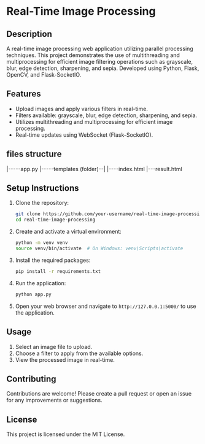 # Real-Time Image Processing

## Description
A real-time image processing web application utilizing parallel processing techniques. This project demonstrates the use of multithreading and multiprocessing for efficient image filtering operations such as grayscale, blur, edge detection, sharpening, and sepia. Developed using Python, Flask, OpenCV, and Flask-SocketIO.

## Features
- Upload images and apply various filters in real-time.
- Filters available: grayscale, blur, edge detection, sharpening, and sepia.
- Utilizes multithreading and multiprocessing for efficient image processing.
- Real-time updates using WebSocket (Flask-SocketIO).

## files structure
|-----app.py
|-----templates (folder)--|                                                                                                                                                                                            |----index.html                                                                                                                                                                              |---result.html
                

## Setup Instructions

1. Clone the repository:
    ```sh
    git clone https://github.com/your-username/real-time-image-processing.git
    cd real-time-image-processing
    ```

2. Create and activate a virtual environment:
    ```sh
    python -m venv venv
    source venv/bin/activate  # On Windows: venv\Scripts\activate
    ```

3. Install the required packages:
    ```sh
    pip install -r requirements.txt
    ```

4. Run the application:
    ```sh
    python app.py
    ```

5. Open your web browser and navigate to `http://127.0.0.1:5000/` to use the application.

## Usage
1. Select an image file to upload.
2. Choose a filter to apply from the available options.
3. View the processed image in real-time.

## Contributing
Contributions are welcome! Please create a pull request or open an issue for any improvements or suggestions.

## License
This project is licensed under the MIT License.
